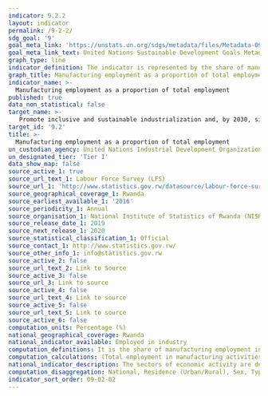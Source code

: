 ```yaml
---
indicator: 9.2.2
layout: indicator
permalink: /9-2-2/
sdg_goal: '9'
goal_meta_link: 'https://unstats.un.org/sdgs/metadata/files/Metadata-09-02-02.pdf'
goal_meta_link_text: United Nations Sustainable Development Goals Metadata (pdf 894kB)
graph_type: line
indicator_definition: The indicator is represented by the share of manufacturing employment in total employment. This indicator conveys the contribution of manufacturing in total employment. It measures the ability of the manufacturing sector to absorb surplus labour forces from agricultural and other traditional sectors towards production labour with higher wages, when monitored over time. However, in developed countries an opposite trend is expected where emphasis has shifted to reduction in labor in manufacturing as part of cost-cutting measures, to promote more capital-intensive industries.   
graph_title: Manufacturing employment as a proportion of total employment
indicator_name: >-
  Manufacturing employment as a proportion of total employment 
published: true
data_non_statistical: false
target_name: >-
   Promote inclusive and sustainable industrialization and, by 2030, significantly raise industry's share of employment and gross domestic product, in line with national circumstances, and double its share in least developed countries 
target_id: '9.2'
title: >-
  Manufacturing employment as a proportion of total employment
un_custodian_agency: United Nations Industrial Development Organization (UNIDO) 
un_designated_tier: 'Tier I'
data_show_map: false
source_active_1: true
source_url_text_1: Labour Force Survey (LFS)
source_url_1: 'http://www.statistics.gov.rw/datasource/labour-force-survey-0'
source_geographical_coverage_1: Rwanda
source_earliest_available_1: '2016'
source_periodicity_1: Annual
source_organisation_1: National Institute of Statistics of Rwanda (NISR)
source_release_date_1: 2019 
source_next_release_1: 2020
source_statistical_classification_1: Official
source_contact_1: http://www.statistics.gov.rw/
source_other_info_1: info@statistics.gov.rw
source_active_2: false
source_url_text_2: Link to Source
source_active_3: false
source_url_3: Link to source
source_active_4: false
source_url_text_4: Link to source
source_active_5: false
source_url_text_5: Link to source
source_active_6: false
computation_units: Percentage (%)
national_geographical_coverage: Rwanda
national_indicator_available: Employed in industry
computation_definitions: It is the share of manufacturing employment in total employment
computation_calculations: (Total employment in manufacturing activities / Total employment in all economic activities) * 100
national_indicator_description: The sectors of economic activity are defined according to the International Standard Industrial Classification of All Economic Activities (ISIC), Revision 3 (1990) and Revision 4 (2008). Manufacturing refers to industries belonging to the sector D defined by ISIC Revision 3, or C defined by ISIC Revision 4.
computation_disaggregation: National, Residence (Urban/Rural), Sex, Type of Industry
indicator_sort_order: 09-02-02
---
```

